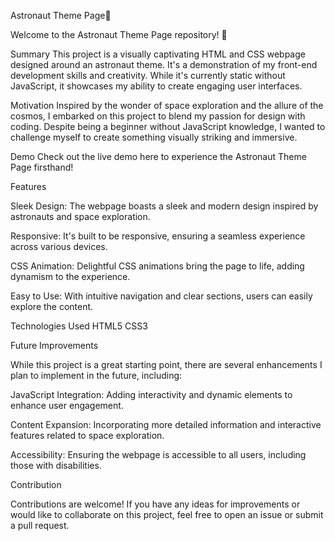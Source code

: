 Astronaut Theme Page🚀


Welcome to the Astronaut Theme Page repository! 🚀

Summary
This project is a visually captivating HTML and CSS webpage designed around an astronaut theme. It's a demonstration of my front-end development skills and creativity. While it's currently static without JavaScript, it showcases my ability to create engaging user interfaces.

Motivation
Inspired by the wonder of space exploration and the allure of the cosmos, I embarked on this project to blend my passion for design with coding. Despite being a beginner without JavaScript knowledge, I wanted to challenge myself to create something visually striking and immersive.

Demo
Check out the live demo here to experience the Astronaut Theme Page firsthand!



Features

Sleek Design: The webpage boasts a sleek and modern design inspired by astronauts and space exploration.

Responsive: It's built to be responsive, ensuring a seamless experience across various devices.

CSS Animation: Delightful CSS animations bring the page to life, adding dynamism to the experience.

Easy to Use: With intuitive navigation and clear sections, users can easily explore the content.


Technologies Used
HTML5
CSS3


Future Improvements

While this project is a great starting point, there are several enhancements I plan to implement in the future, including:

JavaScript Integration: Adding interactivity and dynamic elements to enhance user engagement.

Content Expansion: Incorporating more detailed information and interactive features related to space exploration.

Accessibility: Ensuring the webpage is accessible to all users, including those with disabilities.

Contribution

Contributions are welcome! If you have any ideas for improvements or would like to collaborate on this project, feel free to open an issue or submit a pull request.
